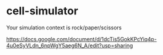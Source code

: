 # cell-simulator

Your simulation context is rock/paper/scissors

https://docs.google.com/document/d/1dcTis5GokKPcYiq4p-4u0eSyVLdn_6npWgY5aeg6N_A/edit?usp=sharing

